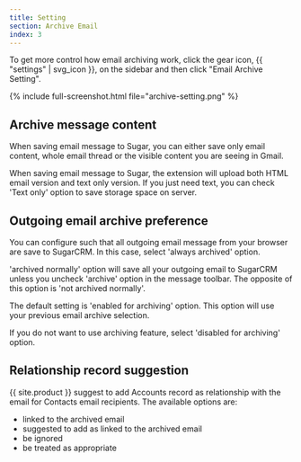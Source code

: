 ```yaml
---
title: Setting
section: Archive Email
index: 3
---
```



To get more control how email archiving work, click the gear icon, {{ "settings" | svg_icon }}, on the sidebar and then click "Email Archive Setting". 

{% include full-screenshot.html file="archive-setting.png" %}

## Archive message content

When saving email message to Sugar, you can either save only email content, whole email thread or the visible content you are seeing in Gmail.

When saving email message to Sugar, the extension will upload both HTML email version and text only version. If you just need text, you can check 'Text only' option to save storage space on server.

## Outgoing email archive preference

You can configure such that all outgoing email message from your browser are save to SugarCRM. In this case, select 'always archived' option.

'archived normally' option will save all your outgoing email to SugarCRM unless you uncheck 'archive' option in the message toolbar. The opposite of this option is 'not archived normally'.

The default setting is 'enabled for archiving' option. This option will use your previous email archive selection.

If you do not want to use archiving feature, select 'disabled for archiving' option.

## Relationship record suggestion

{{ site.product }} suggest to add Accounts record as relationship with the email for Contacts email recipients. The available options are:

* linked to the archived email
* suggested to add as linked to the archived email
* be ignored
* be treated as appropriate

